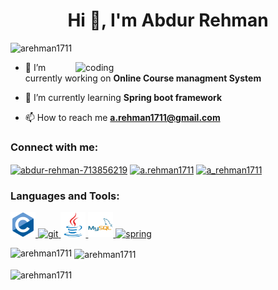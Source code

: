 <h1 align="center">Hi 👋, I'm Abdur Rehman</h1>
<p align="left"> <img src="https://komarev.com/ghpvc/?username=arehman1711&label=Profile%20views&color=0e75b6&style=flat" alt="arehman1711" /> </p>
<img align="right" alt="coding" width="400" src="https://i.pinimg.com/originals/50/83/e0/5083e0a2a7dcaae07c142e8b87036a27.gif">

- 🔭 I’m currently working on **Online Course managment System**

- 🌱 I’m currently learning **Spring boot framework**

- 📫 How to reach me **a.rehman1711@gmail.com**

<h3 align="left">Connect with me:</h3>
<p align="left">
<a href="https://linkedin.com/in/abdur-rehman-713856219" target="blank"><img align="center" src="https://raw.githubusercontent.com/rahuldkjain/github-profile-readme-generator/master/src/images/icons/Social/linked-in-alt.svg" alt="abdur-rehman-713856219" height="30" width="40" /></a>
<a href="https://instagram.com/a.rehman1711" target="blank"><img align="center" src="https://raw.githubusercontent.com/rahuldkjain/github-profile-readme-generator/master/src/images/icons/Social/instagram.svg" alt="a.rehman1711" height="30" width="40" /></a>
<a href="https://www.hackerrank.com/a_rehman1711" target="blank"><img align="center" src="https://raw.githubusercontent.com/rahuldkjain/github-profile-readme-generator/master/src/images/icons/Social/hackerrank.svg" alt="a_rehman1711" height="30" width="40" /></a>
</p>

<h3 align="left">Languages and Tools:</h3>
<p align="left"> <a href="https://www.cprogramming.com/" target="_blank" rel="noreferrer"> <img src="https://raw.githubusercontent.com/devicons/devicon/master/icons/c/c-original.svg" alt="c" width="40" height="40"/> </a> <a href="https://git-scm.com/" target="_blank" rel="noreferrer"> <img src="https://www.vectorlogo.zone/logos/git-scm/git-scm-icon.svg" alt="git" width="40" height="40"/> </a> <a href="https://www.java.com" target="_blank" rel="noreferrer"> <img src="https://raw.githubusercontent.com/devicons/devicon/master/icons/java/java-original.svg" alt="java" width="40" height="40"/> </a> <a href="https://www.mysql.com/" target="_blank" rel="noreferrer"> <img src="https://raw.githubusercontent.com/devicons/devicon/master/icons/mysql/mysql-original-wordmark.svg" alt="mysql" width="40" height="40"/> </a> <a href="https://spring.io/" target="_blank" rel="noreferrer"> <img src="https://www.vectorlogo.zone/logos/springio/springio-icon.svg" alt="spring" width="40" height="40"/> </a> </p>

<p><img align="left" src="https://github-readme-stats.vercel.app/api/top-langs?username=arehman1711&show_icons=true&locale=en&layout=compact" alt="arehman1711" /></p>

<p>&nbsp;<img align="center" src="https://github-readme-stats.vercel.app/api?username=arehman1711&show_icons=true&locale=en" alt="arehman1711" /></p>

<p><img align="center" src="https://github-readme-streak-stats.herokuapp.com/?user=arehman1711&" alt="arehman1711" /></p>
